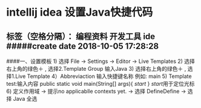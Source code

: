 ﻿# intellij idea 设置Java快捷代码

标签（空格分隔）： 编程资料 开发工具 ide
#####create date 2018-10-05 17:28:28
---

####一、设置模板
    1) 选择 File -> Settings -> Editor -> Live Templates 
    2) 选择右上角的绿色＋ , 选择2.Template Group 输入Java
    3) 选择右上角的绿色＋ , 选择1.Live Template
    4）Abbreviaction 输入快捷键名称
        例如: main
    5) Template test:输入内容
        public static void main(String[] args){
            $start$
        }
    $start$用于定位光标
    6) 定义作用域
        -> 提示no applicablle contexts yet.
        -> 选择 DefineDefine
        -> 选择 Java 全选